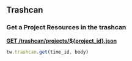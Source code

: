 ## Trashcan

### Get a Project Resources in the trashcan

[**GET /trashcan/projects/${project_id}.json**](https://developer.teamwork.com/projects/trashcan/get-a-project-resources-in-the-trashcan)

```js
tw.trashcan.get(time_id, body)
```
